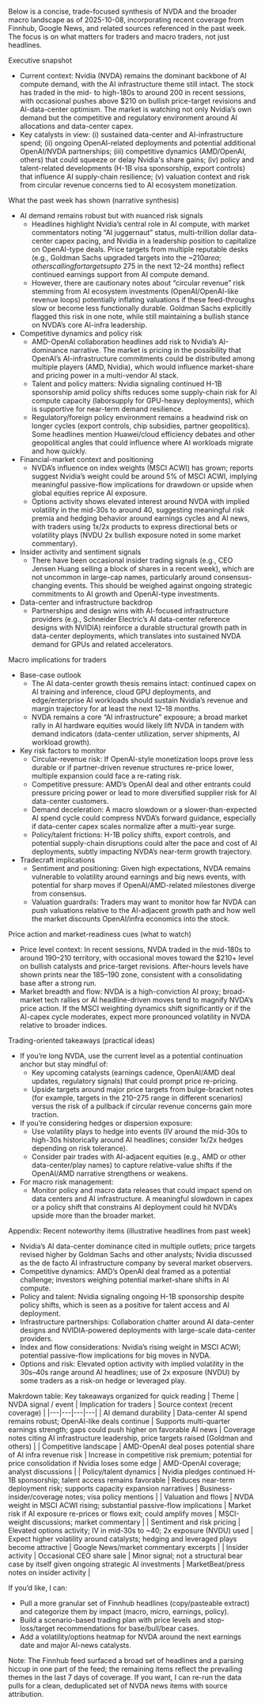Below is a concise, trade-focused synthesis of NVDA and the broader macro landscape as of 2025-10-08, incorporating recent coverage from Finnhub, Google News, and related sources referenced in the past week. The focus is on what matters for traders and macro traders, not just headlines.

Executive snapshot
- Current context: Nvidia (NVDA) remains the dominant backbone of AI compute demand, with the AI infrastructure theme still intact. The stock has traded in the mid- to high-180s to around 200 in recent sessions, with occasional pushes above $210 on bullish price-target revisions and AI-data-center optimism. The market is watching not only Nvidia’s own demand but the competitive and regulatory environment around AI allocations and data-center capex.
- Key catalysts in view: (i) sustained data-center and AI-infrastructure spend; (ii) ongoing OpenAI-related deployments and potential additional OpenAI/NVDA partnerships; (iii) competitive dynamics (AMD/OpenAI, others) that could squeeze or delay Nvidia's share gains; (iv) policy and talent-related developments (H-1B visa sponsorship, export controls) that influence AI supply-chain resilience; (v) valuation context and risk from circular revenue concerns tied to AI ecosystem monetization.

What the past week has shown (narrative synthesis)
- AI demand remains robust but with nuanced risk signals
  - Headlines highlight Nvidia’s central role in AI compute, with market commentators noting “AI juggernaut” status, multi-trillion dollar data-center capex pacing, and Nvidia in a leadership position to capitalize on OpenAI-type deals. Price targets from multiple reputable desks (e.g., Goldman Sachs upgraded targets into the ~$210 area; others calling for targets up to ~$275 in the next 12–24 months) reflect continued earnings support from AI compute demand.
  - However, there are cautionary notes about “circular revenue” risk stemming from AI ecosystem investments (OpenAI/OpenAI-like revenue loops) potentially inflating valuations if these feed-throughs slow or become less functionally durable. Goldman Sachs explicitly flagged this risk in one note, while still maintaining a bullish stance on NVDA’s core AI-infra leadership.
- Competitive dynamics and policy risk
  - AMD-OpenAI collaboration headlines add risk to Nvidia’s AI-dominance narrative. The market is pricing in the possibility that OpenAI’s AI-infrastructure commitments could be distributed among multiple players (AMD, Nvidia), which would influence market-share and pricing power in a multi-vendor AI stack.
  - Talent and policy matters: Nvidia signaling continued H-1B sponsorship amid policy shifts reduces some supply-chain risk for AI compute capacity (laborsupply for GPU-heavy deployments), which is supportive for near-term demand resilience.
  - Regulatory/foreign policy environment remains a headwind risk on longer cycles (export controls, chip subsidies, partner geopolitics). Some headlines mention Huawei/cloud efficiency debates and other geopolitical angles that could influence where AI workloads migrate and how quickly.
- Financial-market context and positioning
  - NVDA’s influence on index weights (MSCI ACWI) has grown; reports suggest Nvidia’s weight could be around 5% of MSCI ACWI, implying meaningful passive-flow implications for drawdown or upside when global equities reprice AI exposure.
  - Options activity shows elevated interest around NVDA with implied volatility in the mid-30s to around 40, suggesting meaningful risk premia and hedging behavior around earnings cycles and AI news, with traders using 1x/2x products to express directional bets or volatility plays (NVDU 2x bullish exposure noted in some market commentary).
- Insider activity and sentiment signals
  - There have been occasional insider trading signals (e.g., CEO Jensen Huang selling a block of shares in a recent week), which are not uncommon in large-cap names, particularly around consensus-changing events. This should be weighed against ongoing strategic commitments to AI growth and OpenAI-type investments.
- Data-center and infrastructure backdrop
  - Partnerships and design wins with AI-focused infrastructure providers (e.g., Schneider Electric’s AI data-center reference designs with NVIDIA) reinforce a durable structural growth path in data-center deployments, which translates into sustained NVDA demand for GPUs and related accelerators.

Macro implications for traders
- Base-case outlook
  - The AI data-center growth thesis remains intact: continued capex on AI training and inference, cloud GPU deployments, and edge/enterprise AI workloads should sustain Nvidia’s revenue and margin trajectory for at least the next 12–18 months.
  - NVDA remains a core “AI infrastructure” exposure; a broad market rally in AI hardware equities would likely lift NVDA in tandem with demand indicators (data-center utilization, server shipments, AI workload growth).
- Key risk factors to monitor
  - Circular-revenue risk: If OpenAI-style monetization loops prove less durable or if partner-driven revenue structures re-price lower, multiple expansion could face a re-rating risk.
  - Competitive pressure: AMD’s OpenAI deal and other entrants could pressure pricing power or lead to more diversified supplier risk for AI data-center customers.
  - Demand deceleration: A macro slowdown or a slower-than-expected AI spend cycle could compress NVDA’s forward guidance, especially if data-center capex scales normalize after a multi-year surge.
  - Policy/talent frictions: H-1B policy shifts, export controls, and potential supply-chain disruptions could alter the pace and cost of AI deployments, subtly impacting NVDA’s near-term growth trajectory.
- Tradecraft implications
  - Sentiment and positioning: Given high expectations, NVDA remains vulnerable to volatility around earnings and big news events, with potential for sharp moves if OpenAI/AMD-related milestones diverge from consensus.
  - Valuation guardrails: Traders may want to monitor how far NVDA can push valuations relative to the AI-adjacent growth path and how well the market discounts OpenAI/infra economics into the stock.

Price action and market-readiness cues (what to watch)
- Price level context: In recent sessions, NVDA traded in the mid-180s to around $190–$210 territory, with occasional moves toward the $210+ level on bullish catalysts and price-target revisions. After-hours levels have shown prints near the $185–$190 zone, consistent with a consolidating base after a strong run.
- Market breadth and flow: NVDA is a high-conviction AI proxy; broad-market tech rallies or AI headline-driven moves tend to magnify NVDA’s price action. If the MSCI weighting dynamics shift significantly or if the AI-capex cycle moderates, expect more pronounced volatility in NVDA relative to broader indices.

Trading-oriented takeaways (practical ideas)
- If you’re long NVDA, use the current level as a potential continuation anchor but stay mindful of:
  - Key upcoming catalysts (earnings cadence, OpenAI/AMD deal updates, regulatory signals) that could prompt price re-pricing.
  - Upside targets around major price targets from bulge-bracket notes (for example, targets in the $210–$275 range in different scenarios) versus the risk of a pullback if circular revenue concerns gain more traction.
- If you’re considering hedges or dispersion exposure:
  - Use volatility plays to hedge into events (IV around the mid-30s to high-30s historically around AI headlines; consider 1x/2x hedges depending on risk tolerance).
  - Consider pair trades with AI-adjacent equities (e.g., AMD or other data-center/play names) to capture relative-value shifts if the OpenAI/AMD narrative strengthens or weakens.
- For macro risk management:
  - Monitor policy and macro data releases that could impact spend on data centers and AI infrastructure. A meaningful slowdown in capex or a policy shift that constrains AI deployment could hit NVDA’s upside more than the broader market.

Appendix: Recent noteworthy items (illustrative headlines from past week)
- Nvidia’s AI data-center dominance cited in multiple outlets; price targets revised higher by Goldman Sachs and other analysts; Nvidia discussed as the de facto AI infrastructure company by several market observers.
- Competitive dynamics: AMD’s OpenAI deal framed as a potential challenge; investors weighing potential market-share shifts in AI compute.
- Policy and talent: Nvidia signaling ongoing H-1B sponsorship despite policy shifts, which is seen as a positive for talent access and AI deployment.
- Infrastructure partnerships: Collaboration chatter around AI data-center designs and NVIDIA-powered deployments with large-scale data-center providers.
- Index and flow considerations: Nvidia’s rising weight in MSCI ACWI; potential passive-flow implications for big moves in NVDA.
- Options and risk: Elevated option activity with implied volatility in the 30s–40s range around AI headlines; use of 2x exposure (NVDU) by some traders as a risk-on hedge or leveraged play.

Makrdown table: Key takeaways organized for quick reading
| Theme | NVDA signal / event | Implication for traders | Source context (recent coverage) |
|---|---|---|---|
| AI demand durability | Data-center AI spend remains robust; OpenAI-like deals continue | Supports multi-quarter earnings strength; gaps could push higher on favorable AI news | Coverage notes citing AI infrastructure leadership, price targets raised (Goldman and others) |
| Competitive landscape | AMD-OpenAI deal poses potential share of AI infra revenue risk | Increase in competitive risk premium; potential for price consolidation if Nvidia loses some edge | AMD-OpenAI coverage; analyst discussions |
| Policy/talent dynamics | Nvidia pledges continued H-1B sponsorship; talent access remains favorable | Reduces near-term deployment risk; supports capacity expansion narratives | Business-insider/coverage notes; visa policy mentions |
| Valuation and flows | NVDA weight in MSCI ACWI rising; substantial passive-flow implications | Market risk if AI exposure re-prices or flows exit; could amplify moves | MSCI-weight discussions; market commentary |
| Sentiment and risk pricing | Elevated options activity; IV in mid-30s to ~40; 2x exposure (NVDU) used | Expect higher volatility around catalysts; hedging and leveraged plays become attractive | Google News/market commentary excerpts |
| Insider activity | Occasional CEO share sale | Minor signal; not a structural bear case by itself given ongoing strategic AI investments | MarketBeat/press notes on insider activity |

If you’d like, I can:
- Pull a more granular set of Finnhub headlines (copy/pasteable extract) and categorize them by impact (macro, micro, earnings, policy).
- Build a scenario-based trading plan with price levels and stop-loss/target recommendations for base/bull/bear cases.
- Add a volatility/options heatmap for NVDA around the next earnings date and major AI-news catalysts.

Note: The Finnhub feed surfaced a broad set of headlines and a parsing hiccup in one part of the feed; the remaining items reflect the prevailing themes in the last 7 days of coverage. If you want, I can re-run the data pulls for a clean, deduplicated set of NVDA news items with source attribution.